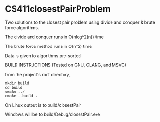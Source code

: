 # CS411closestPairProblem

Two solutions to the closest pair problem using divide and conquer &  brute force algorithms.

The divide and conquer runs in O(nlog^2(n)) time

The brute force method runs in O(n^2) time

Data is given to algorithms pre-sorted


BUILD INSTRUCTIONS (Tested on GNU, CLANG, and MSVC)

from the project's root directory,

    mkdir build
    cd build
    cmake ../
    cmake --build .

On Linux output is to build/closestPair

Windows will be to build/Debug/closestPair.exe
